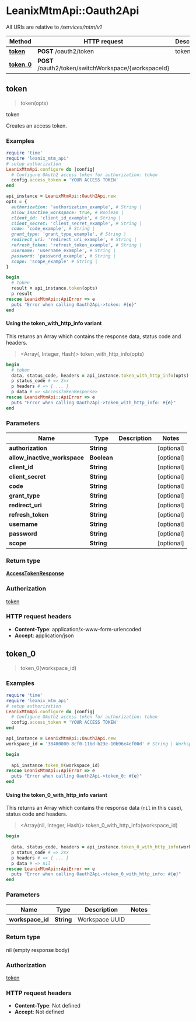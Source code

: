 # LeanixMtmApi::Oauth2Api

All URIs are relative to */services/mtm/v1*

| Method | HTTP request | Description |
| ------ | ------------ | ----------- |
| [**token**](Oauth2Api.md#token) | **POST** /oauth2/token | token |
| [**token_0**](Oauth2Api.md#token_0) | **POST** /oauth2/token/switchWorkspace/{workspaceId} |  |


## token

> <AccessTokenResponse> token(opts)

token

Creates an access token.

### Examples

```ruby
require 'time'
require 'leanix_mtm_api'
# setup authorization
LeanixMtmApi.configure do |config|
  # Configure OAuth2 access token for authorization: token
  config.access_token = 'YOUR ACCESS TOKEN'
end

api_instance = LeanixMtmApi::Oauth2Api.new
opts = {
  authorization: 'authorization_example', # String | 
  allow_inactive_workspace: true, # Boolean | 
  client_id: 'client_id_example', # String | 
  client_secret: 'client_secret_example', # String | 
  code: 'code_example', # String | 
  grant_type: 'grant_type_example', # String | 
  redirect_uri: 'redirect_uri_example', # String | 
  refresh_token: 'refresh_token_example', # String | 
  username: 'username_example', # String | 
  password: 'password_example', # String | 
  scope: 'scope_example' # String | 
}

begin
  # token
  result = api_instance.token(opts)
  p result
rescue LeanixMtmApi::ApiError => e
  puts "Error when calling Oauth2Api->token: #{e}"
end
```

#### Using the token_with_http_info variant

This returns an Array which contains the response data, status code and headers.

> <Array(<AccessTokenResponse>, Integer, Hash)> token_with_http_info(opts)

```ruby
begin
  # token
  data, status_code, headers = api_instance.token_with_http_info(opts)
  p status_code # => 2xx
  p headers # => { ... }
  p data # => <AccessTokenResponse>
rescue LeanixMtmApi::ApiError => e
  puts "Error when calling Oauth2Api->token_with_http_info: #{e}"
end
```

### Parameters

| Name | Type | Description | Notes |
| ---- | ---- | ----------- | ----- |
| **authorization** | **String** |  | [optional] |
| **allow_inactive_workspace** | **Boolean** |  | [optional] |
| **client_id** | **String** |  | [optional] |
| **client_secret** | **String** |  | [optional] |
| **code** | **String** |  | [optional] |
| **grant_type** | **String** |  | [optional] |
| **redirect_uri** | **String** |  | [optional] |
| **refresh_token** | **String** |  | [optional] |
| **username** | **String** |  | [optional] |
| **password** | **String** |  | [optional] |
| **scope** | **String** |  | [optional] |

### Return type

[**AccessTokenResponse**](AccessTokenResponse.md)

### Authorization

[token](../README.md#token)

### HTTP request headers

- **Content-Type**: application/x-www-form-urlencoded
- **Accept**: application/json


## token_0

> token_0(workspace_id)



### Examples

```ruby
require 'time'
require 'leanix_mtm_api'
# setup authorization
LeanixMtmApi.configure do |config|
  # Configure OAuth2 access token for authorization: token
  config.access_token = 'YOUR ACCESS TOKEN'
end

api_instance = LeanixMtmApi::Oauth2Api.new
workspace_id = '38400000-8cf0-11bd-b23e-10b96e4ef00d' # String | Workspace UUID

begin
  
  api_instance.token_0(workspace_id)
rescue LeanixMtmApi::ApiError => e
  puts "Error when calling Oauth2Api->token_0: #{e}"
end
```

#### Using the token_0_with_http_info variant

This returns an Array which contains the response data (`nil` in this case), status code and headers.

> <Array(nil, Integer, Hash)> token_0_with_http_info(workspace_id)

```ruby
begin
  
  data, status_code, headers = api_instance.token_0_with_http_info(workspace_id)
  p status_code # => 2xx
  p headers # => { ... }
  p data # => nil
rescue LeanixMtmApi::ApiError => e
  puts "Error when calling Oauth2Api->token_0_with_http_info: #{e}"
end
```

### Parameters

| Name | Type | Description | Notes |
| ---- | ---- | ----------- | ----- |
| **workspace_id** | **String** | Workspace UUID |  |

### Return type

nil (empty response body)

### Authorization

[token](../README.md#token)

### HTTP request headers

- **Content-Type**: Not defined
- **Accept**: Not defined

